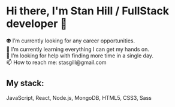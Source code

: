 <h1>Hi there, I'm Stan Hill / FullStack developer 👋</h1>
👽 I’m currently looking for any career opportunities. 
<br/>🦁 I’m currently learning everything I can get my hands on.
<br/>🐰 I’m looking for help with finding more time in a single day.
<br/>📫 How to reach me: stasgill@gmail.com
<h2>My stack:</h2> JavaScript, React, Node.js, MongoDB, HTML5, CSS3, Sass

